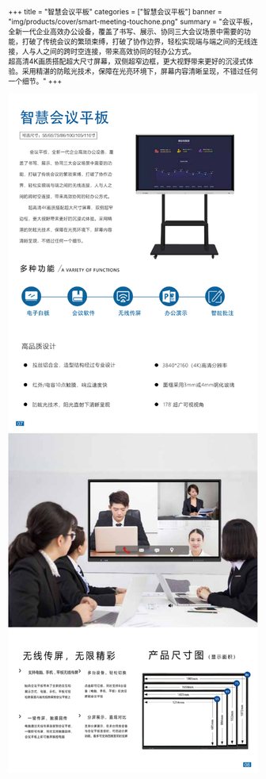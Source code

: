 +++
title = "智慧会议平板"
categories = ["智慧会议平板"]
banner = "img/products/cover/smart-meeting-touchone.png"
summary = "会议平板，全新一代企业高效办公设备，覆盖了书写、展示、协同三大会议场景中需要的功能，打破了传统会议的繁琐束缚，打破了协作边界，轻松实现端与端之间的无线连接，人与人之间的跨时空连接，带来高效协同的轻办公方式。<br>超高清4K画质搭配超大尺寸屏幕，双侧超窄边框，更大视野带来更好的沉浸式体验。采用精湛的防眩光技术，保障在光亮环境下，屏幕内容清晰呈现，不错过任何一个细节。"
+++

![alt](14.png)
![alt](15.png)
